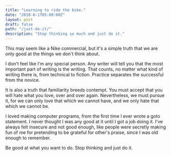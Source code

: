 ```yaml
---
title: "Learning to ride the bike."
date: "2018-6-1T05:00:00Z"
layout: post
draft: false
path: "/just-do-it/"
description: "Stop thinking so much and just do it."
---
```


This may seem like a Nike commercial, but it's a simple truth that we are only good at the things we don't think about.

I don't feel like I'm any special person. Any writer will tell you that the most important part of writing is the writing. That counts, no matter what kind of writing there is, from technical to fiction. Practice separates the successful from the novice.

It is also a truth that familiarity breeds contempt. You must accept that you will hate what you love, over and over again. Nevertheless, we must pursue it, for we can only love that which we cannot have, and we only hate that which we cannot be.

I loved making computer programs, from the first time I ever wrote a goto statement. I never thought I was any good at it until I got a job doing it. I've always felt insecure and not good enough, like people were secretly making fun of me for pretending to be grateful for other's praise, since I was old enough to remember.

Be good at what you want to do. Stop thinking and just do it.
